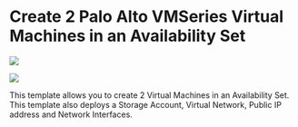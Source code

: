 # Create 2 Palo Alto VMSeries Virtual Machines in an Availability Set

<a href="https://portal.azure.com/#create/Microsoft.Template/uri/https%3A%2F%2Fraw.githubusercontent.com%2Fcegloff%2FpaloDeploy1%2Fmaster%2Fazuredeploy.json" target="_blank">
    <img src="http://azuredeploy.net/deploybutton.png"/>
</a>


[<img src="http://azuredeploy.net/deploybutton.png"/>](https://portal.azure.com/#create/Microsoft.Template/uri/https%3A%2F%2Fraw.githubusercontent.com%2Fcegloff%2FpaloDeploy1%2Fmaster%2FazureDeploy.json)

This template allows you to create 2 Virtual Machines in an Availability Set. This template also deploys a Storage Account, Virtual Network, Public IP address and Network Interfaces.


